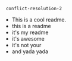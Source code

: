    
     conflict-resolution-2
   -  This is a cool readme.
   -  this is a readme
   -  it's my readme
   -  it's awesome
   -  it's not your 
   -  and yada yada